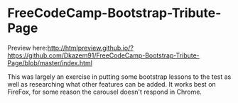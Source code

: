 # FreeCodeCamp-Bootstrap-Tribute-Page

Preview here:http://htmlpreview.github.io/?https://github.com/Dkazem91/FreeCodeCamp-Bootstrap-Tribute-Page/blob/master/index.html

This was largely an exercise in putting some bootstrap lessons to the test as well as researching what other features can be added. 
It works best on FireFox, for some reason the carousel doesn't respond in Chrome. 
